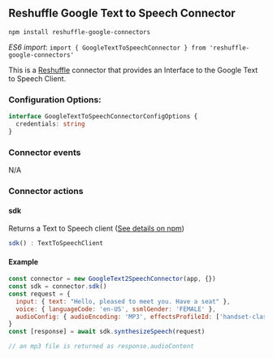 ## Reshuffle Google Text to Speech Connector

`npm install reshuffle-google-connectors`

_ES6 import_: `import { GoogleTextToSpeechConnector } from 'reshuffle-google-connectors'` 

This is a [Reshuffle](https://dev.reshuffle.com) connector that provides an Interface to the Google Text to Speech  Client.

### Configuration Options:
```typescript
interface GoogleTextToSpeechConnectorConfigOptions {
  credentials: string
}
```
### Connector events
N/A

### Connector actions

#### sdk
Returns a Text to Speech client ([See details on npm](https://www.npmjs.com/package/@google-cloud/text-to-speech))
```typescript
sdk() : TextToSpeechClient
```

#### Example
```js
const connector = new GoogleText2SpeechConnector(app, {})
const sdk = connector.sdk()
const request = {
  input: { text: "Hello, pleased to meet you. Have a seat" },
  voice: { languageCode: 'en-US', ssmlGender: 'FEMALE' },
  audioConfig: { audioEncoding: 'MP3', effectsProfileId: ['handset-class-device'] }
}
const [response] = await sdk.synthesizeSpeech(request)

// an mp3 file is returned as response.audioContent
```
